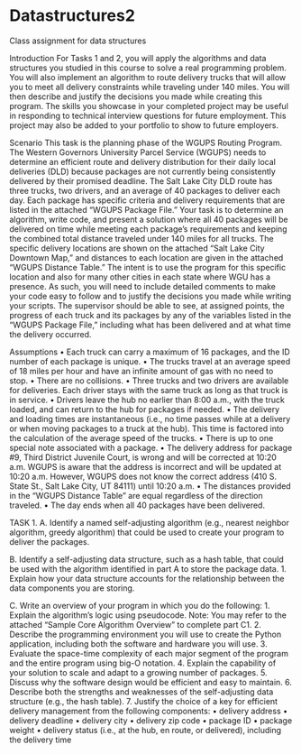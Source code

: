 # Datastructures2
Class assignment for data structures 

Introduction
For Tasks 1 and 2, you will apply the algorithms and data structures you studied in this course to solve a real programming problem. You will also implement an algorithm to route delivery trucks that will allow you to meet all delivery constraints while traveling under 140 miles. You will then describe and justify the decisions you made while creating this program.
The skills you showcase in your completed project may be useful in responding to technical interview questions for future employment. This project may also be added to your portfolio to show to future employers.

Scenario
This task is the planning phase of the WGUPS Routing Program.
The Western Governors University Parcel Service (WGUPS) needs to determine an efficient route and delivery distribution for their daily local deliveries (DLD) because packages are not currently being consistently delivered by their promised deadline. The Salt Lake City DLD route has three trucks, two drivers, and an average of 40 packages to deliver each day. Each package has specific criteria and delivery requirements that are listed in the attached “WGUPS Package File.”
Your task is to determine an algorithm, write code, and present a solution where all 40 packages will be delivered on time while meeting each package’s requirements and keeping the combined total distance traveled under 140 miles for all trucks. The specific delivery locations are shown on the attached “Salt Lake City Downtown Map,” and distances to each location are given in the attached “WGUPS Distance Table.” The intent is to use the program for this specific location and also for many other cities in each state where WGU has a presence. As such, you will need to include detailed comments to make your code easy to follow and to justify the decisions you made while writing your scripts.
The supervisor should be able to see, at assigned points, the progress of each truck and its packages by any of the variables listed in the “WGUPS Package File,” including what has been delivered and at what time the delivery occurred.

Assumptions
•  Each truck can carry a maximum of 16 packages, and the ID number of each package is unique.
•  The trucks travel at an average speed of 18 miles per hour and have an infinite amount of gas with no need to stop.
•  There are no collisions.
•  Three trucks and two drivers are available for deliveries. Each driver stays with the same truck as long as that truck is in service.
•  Drivers leave the hub no earlier than 8:00 a.m., with the truck loaded, and can return to the hub for packages if needed.
•  The delivery and loading times are instantaneous (i.e., no time passes while at a delivery or when moving packages to a truck at the hub). This time is factored into the calculation of the average speed of the trucks.
•  There is up to one special note associated with a package.
•  The delivery address for package #9, Third District Juvenile Court, is wrong and will be corrected at 10:20 a.m. WGUPS is aware that the address is incorrect and will be updated at 10:20 a.m. However, WGUPS does not know the correct address (410 S. State St., Salt Lake City, UT 84111) until 10:20 a.m.
•  The distances provided in the “WGUPS Distance Table” are equal regardless of the direction traveled.
•  The day ends when all 40 packages have been delivered.


TASK 1.
A.  Identify a named self-adjusting algorithm (e.g., nearest neighbor algorithm, greedy algorithm) that could be used to create your program to deliver the packages.

B.  Identify a self-adjusting data structure, such as a hash table, that could be used with the algorithm identified in part A to store the package data.
    1.  Explain how your data structure accounts for the relationship between the data components you are storing.

C.  Write an overview of your program in which you do the following:
    1.  Explain the algorithm’s logic using pseudocode.
        Note: You may refer to the attached “Sample Core Algorithm Overview” to complete part C1.
    2.  Describe the programming environment you will use to create the Python application, including both the software and hardware you will use.
    3.  Evaluate the space-time complexity of each major segment of the program and the entire program using big-O notation.
    4.  Explain the capability of your solution to scale and adapt to a growing number of packages.
    5.  Discuss why the software design would be efficient and easy to maintain.
    6.  Describe both the strengths and weaknesses of the self-adjusting data structure (e.g., the hash table).
    7.  Justify the choice of a key for efficient delivery management from the following components:
        •   delivery address
        •   delivery deadline
        •   delivery city
        •   delivery zip code
        •   package ID
        •   package weight
        •   delivery status (i.e., at the hub, en route, or delivered), including the delivery time